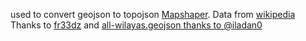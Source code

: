 used to convert geojson to topojson [Mapshaper](https://mapshaper.org/).
Data from [wikipedia](https://en.wikipedia.org/wiki/Algeria)
Thanks to [fr33dz](https://github.com/fr33dz/Algeria-geojson)
and [all-wilayas.geojson thanks to @iladan0](https://github.com/iladan0/Algerian-Population-Density)
